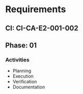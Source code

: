 # Requirements

## CI: CI-CA-E2-001-002
## Phase: 01

### Activities
- Planning
- Execution
- Verification
- Documentation
